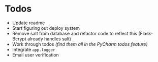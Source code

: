 # Todos

* Update readme
* Start figuring out deploy system
* Remove salt from database and refactor code to reflect this (Flask-Bcrypt already handles salt)
* Work through todos *(find them all in the PyCharm todos feature)*
* Integrate `app.logger`
* Email user verification